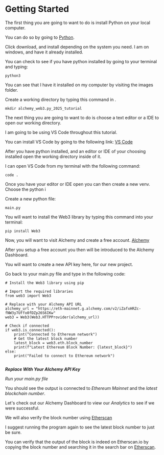 # Getting Started

The first thing you are going to want to do is install Python on your local computer.

You can do so by going to [Python](https://www.python.org/).

Click download, and install depending on the system you need. I am on windows, and have it already installed.

You can check to see if you have python installed by going to your terminal and typing:

```
python3
```

You can see that I have it installed on my computer by visiting the images folder.

Create a working directory by typing this command in .

```
mkdir alchemy_web3.py_2025_tutorial
```

The next thing you are going to want to do is choose a text editor or a IDE to open our working directory.

I am going to be using VS Code throughout this tutorial.

You can install VS Code by going to the following link:
[VS Code](https://code.visualstudio.com/)

After you have python installed, and an editor or IDE of your choosing installed open the working directory inside of it.

I can open VS Code from my terminal with the following command:

```
code .
```

Once you have your editor or IDE open you can then create a new venv. Choose the python i

Create a new python file:

```
main.py
```

You will want to install the Web3 library by typing this command into your terminal:

```
pip install Web3
```

Now, you will want to visit Alchemy and create a free account. [Alchemy](https://www.alchemy.com/)

After you setup a free account you then will be introduced to the Alchemy Dashboard.

You will want to create a new API key here, for our new project.

Go back to your main.py file and type in the following code:

```
# Install the Web3 library using pip

# Import the required libraries
from web3 import Web3

# Replace with your Alchemy API URL
alchemy_url = "https://eth-mainnet.g.alchemy.com/v2/iZafxHRZc-fNW3y7Uffo0fDZp26S6IKw"
web3 = Web3(Web3.HTTPProvider(alchemy_url))

# Check if connected
if web3.is_connected():
    print("Connected to Ethereum network")
    # Get the latest block number
    latest_block = web3.eth.block_number
    print(f"Latest Ethereum Block Number: {latest_block}")
else:
    print("Failed to connect to Ethereum network")
    
```

***Replace With Your Alchemy API Key*** 

_Run your main.py file_

You should see the output is connected to _Ethereum Mainnet_ and the _latest blockchain number_.

Let's check out our Alchemy Dashboard to view our _Analytics_ to see if we were successful.

We will also verify the block number using [Etherscan](https://etherscan.io/)

I suggest running the program again to see the latest block number to just be sure.

You can verify that the output of the block is indeed on Etherscan.io by copying the block number and searching it in the search bar on [Etherscan](https://etherscan.io/).